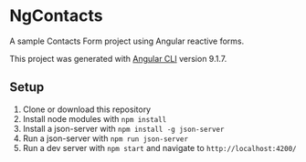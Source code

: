 # NgContacts

A sample Contacts Form project using Angular reactive forms. 

This project was generated with [Angular CLI](https://github.com/angular/angular-cli) version 9.1.7.

## Setup

1. Clone or download this repository
2. Install node modules with `npm install`
3. Install a json-server with `npm install -g json-server`
4. Run a json-server with `npm run json-server`
5. Run a dev server with `npm start` and navigate to `http://localhost:4200/`
